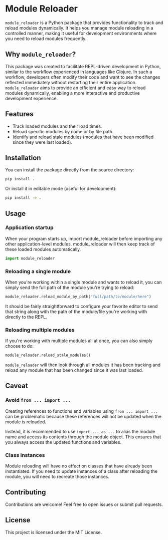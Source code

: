 # Module Reloader

`module_reloader` is a Python package that provides functionality to track and reload 
modules dynamically. It helps you manage module reloading in a controlled manner, 
making it useful for development environments where you need to reload modules frequently.

## Why `module_reloader`?

This package was created to facilitate REPL-driven development in Python, similar to the 
workflow experienced in languages like Clojure. In such a workflow, developers often modify 
their code and want to see the changes reflected immediately without restarting their 
entire application. `module_reloader` aims to provide an efficient and easy way to reload 
modules dynamically, enabling a more interactive and productive development experience.

## Features

- Track loaded modules and their load times.
- Reload specific modules by name or by file path.
- Identify and reload stale modules (modules that have been modified since they were last loaded).

## Installation

You can install the package directly from the source directory:

```sh
pip install .
```

Or install it in editable mode (useful for development):

```sh
pip install -e .
```

## Usage

### Application startup
When your program starts up, import module_reloader before importing any other application-level 
modules. module_reloader will then keep track of these loaded modules automatically.

```Python
import module_reloader
```

### Reloading a single module
When you're working within a single module and wants to reload it, you can simply send the
full path of the module you're trying to reload:

```Python
module_reloader.reload_module_by_path("full/path/to/module/here")
```

It should be fairly straightforward to configure your favorite editor to send that string
along with the path of the module/file you're working with directly to the REPL.

### Reloading multiple modules
If you're working with multiple modules all at once, you can also simply choose to do:

```Python
module_reloader.reload_stale_modules()
```

`module_reloader` will then look through all modules it has been tracking and reload any
module that has been changed since it was last loaded.

## Caveat

### Avoid `from ... import ...`
Creating references to functions and variables using `from ... import ...` can be 
problematic because these references will not be updated when the module is reloaded. 

Instead, it is recommended to use `import ... as ...` to alias the module name and 
access its contents through the module object. This ensures that you always access 
the updated functions and variables.

### Class instances
Module reloading will have no effect on classes that have already been instantiated. 
If you need to update instances of a class after reloading the module, you will 
need to recreate those instances.

## Contributing
Contributions are welcome! Feel free to open issues or submit pull requests.

## License
This project is licensed under the MIT License.
